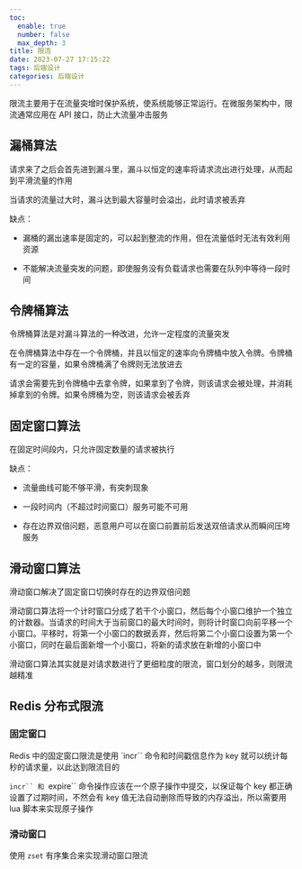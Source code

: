 ```yaml
---
toc:
  enable: true
  number: false
  max_depth: 3
title: 限流
date: 2023-07-27 17:15:22
tags: 后端设计
categories: 后端设计
---
```


限流主要用于在流量突增时保护系统，使系统能够正常运行。在微服务架构中，限流通常应用在 API 接口，防止大流量冲击服务

## 漏桶算法

请求来了之后会首先进到漏斗里，漏斗以恒定的速率将请求流出进行处理，从而起到平滑流量的作用

当请求的流量过大时，漏斗达到最大容量时会溢出，此时请求被丢弃

缺点：

- 漏桶的漏出速率是固定的，可以起到整流的作用，但在流量低时无法有效利用资源

- 不能解决流量突发的问题，即使服务没有负载请求也需要在队列中等待一段时间

## 令牌桶算法

令牌桶算法是对漏斗算法的一种改进，允许一定程度的流量突发

在令牌桶算法中存在一个令牌桶，并且以恒定的速率向令牌桶中放入令牌。令牌桶有一定的容量，如果令牌桶满了令牌则无法放进去

请求会需要先到令牌桶中去拿令牌，如果拿到了令牌，则该请求会被处理，并消耗掉拿到的令牌。如果令牌桶为空，则该请求会被丢弃

## 固定窗口算法

在固定时间段内，只允许固定数量的请求被执行

缺点：

- 流量曲线可能不够平滑，有突刺现象

- 一段时间内（不超过时间窗口）服务可能不可用

- 存在边界双倍问题，恶意用户可以在窗口前置前后发送双倍请求从而瞬间压垮服务

## 滑动窗口算法

滑动窗口解决了固定窗口切换时存在的边界双倍问题

滑动窗口算法将一个计时窗口分成了若干个小窗口，然后每个小窗口维护一个独立的计数器。当请求的时间大于当前窗口的最大时间时，则将计时窗口向前平移一个小窗口。平移时，将第一个小窗口的数据丢弃，然后将第二个小窗口设置为第一个小窗口，同时在最后面新增一个小窗口，将新的请求放在新增的小窗口中

滑动窗口算法其实就是对请求数进行了更细粒度的限流，窗口划分的越多，则限流越精准

## Redis 分布式限流

### 固定窗口

Redis 中的固定窗口限流是使用 `incr`` 命令和时间戳信息作为 key 就可以统计每秒的请求量，以此达到限流目的

`incr`` 和 `expire`` 命令操作应该在一个原子操作中提交，以保证每个 key 都正确设置了过期时间，不然会有 key 值无法自动删除而导致的内存溢出，所以需要用 lua 脚本来实现原子操作

### 滑动窗口

使用 `zset` 有序集合来实现滑动窗口限流